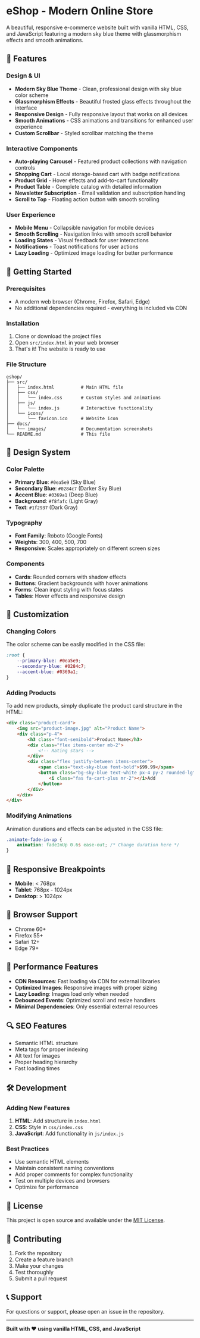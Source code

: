 # eShop - Modern Online Store

A beautiful, responsive e-commerce website built with vanilla HTML, CSS, and JavaScript featuring a modern sky blue theme with glassmorphism effects and smooth animations.

## 🌟 Features

### Design & UI
- **Modern Sky Blue Theme** - Clean, professional design with sky blue color scheme
- **Glassmorphism Effects** - Beautiful frosted glass effects throughout the interface
- **Responsive Design** - Fully responsive layout that works on all devices
- **Smooth Animations** - CSS animations and transitions for enhanced user experience
- **Custom Scrollbar** - Styled scrollbar matching the theme

### Interactive Components
- **Auto-playing Carousel** - Featured product collections with navigation controls
- **Shopping Cart** - Local storage-based cart with badge notifications
- **Product Grid** - Hover effects and add-to-cart functionality
- **Product Table** - Complete catalog with detailed information
- **Newsletter Subscription** - Email validation and subscription handling
- **Scroll to Top** - Floating action button with smooth scrolling

### User Experience
- **Mobile Menu** - Collapsible navigation for mobile devices
- **Smooth Scrolling** - Navigation links with smooth scroll behavior
- **Loading States** - Visual feedback for user interactions
- **Notifications** - Toast notifications for user actions
- **Lazy Loading** - Optimized image loading for better performance

## 🚀 Getting Started

### Prerequisites
- A modern web browser (Chrome, Firefox, Safari, Edge)
- No additional dependencies required - everything is included via CDN

### Installation
1. Clone or download the project files
2. Open `src/index.html` in your web browser
3. That's it! The website is ready to use

### File Structure
```
eshop/
├── src/
│   ├── index.html          # Main HTML file
│   ├── css/
│   │   └── index.css       # Custom styles and animations
│   ├── js/
│   │   └── index.js        # Interactive functionality
│   └── icons/
│       └── favicon.ico     # Website icon
├── docs/
│   └── images/             # Documentation screenshots
└── README.md               # This file
```

## 🎨 Design System

### Color Palette
- **Primary Blue**: `#0ea5e9` (Sky Blue)
- **Secondary Blue**: `#0284c7` (Darker Sky Blue)
- **Accent Blue**: `#0369a1` (Deep Blue)
- **Background**: `#f8fafc` (Light Gray)
- **Text**: `#1f2937` (Dark Gray)

### Typography
- **Font Family**: Roboto (Google Fonts)
- **Weights**: 300, 400, 500, 700
- **Responsive**: Scales appropriately on different screen sizes

### Components
- **Cards**: Rounded corners with shadow effects
- **Buttons**: Gradient backgrounds with hover animations
- **Forms**: Clean input styling with focus states
- **Tables**: Hover effects and responsive design

## 🔧 Customization

### Changing Colors
The color scheme can be easily modified in the CSS file:
```css
:root {
    --primary-blue: #0ea5e9;
    --secondary-blue: #0284c7;
    --accent-blue: #0369a1;
}
```

### Adding Products
To add new products, simply duplicate the product card structure in the HTML:
```html
<div class="product-card">
    <img src="product-image.jpg" alt="Product Name">
    <div class="p-4">
        <h3 class="font-semibold">Product Name</h3>
        <div class="flex items-center mb-2">
            <!-- Rating stars -->
        </div>
        <div class="flex justify-between items-center">
            <span class="text-sky-blue font-bold">$99.99</span>
            <button class="bg-sky-blue text-white px-4 py-2 rounded-lg">
                <i class="fas fa-cart-plus mr-2"></i>Add
            </button>
        </div>
    </div>
</div>
```

### Modifying Animations
Animation durations and effects can be adjusted in the CSS file:
```css
.animate-fade-in-up {
    animation: fadeInUp 0.6s ease-out; /* Change duration here */
}
```

## 📱 Responsive Breakpoints

- **Mobile**: < 768px
- **Tablet**: 768px - 1024px
- **Desktop**: > 1024px

## 🎯 Browser Support

- Chrome 60+
- Firefox 55+
- Safari 12+
- Edge 79+

## 🚀 Performance Features

- **CDN Resources**: Fast loading via CDN for external libraries
- **Optimized Images**: Responsive images with proper sizing
- **Lazy Loading**: Images load only when needed
- **Debounced Events**: Optimized scroll and resize handlers
- **Minimal Dependencies**: Only essential external resources

## 🔍 SEO Features

- Semantic HTML structure
- Meta tags for proper indexing
- Alt text for images
- Proper heading hierarchy
- Fast loading times

## 🛠️ Development

### Adding New Features
1. **HTML**: Add structure in `index.html`
2. **CSS**: Style in `css/index.css`
3. **JavaScript**: Add functionality in `js/index.js`

### Best Practices
- Use semantic HTML elements
- Maintain consistent naming conventions
- Add proper comments for complex functionality
- Test on multiple devices and browsers
- Optimize for performance

## 📄 License

This project is open source and available under the [MIT License](LICENSE).

## 🤝 Contributing

1. Fork the repository
2. Create a feature branch
3. Make your changes
4. Test thoroughly
5. Submit a pull request

## 📞 Support

For questions or support, please open an issue in the repository.

---

**Built with ❤️ using vanilla HTML, CSS, and JavaScript**
